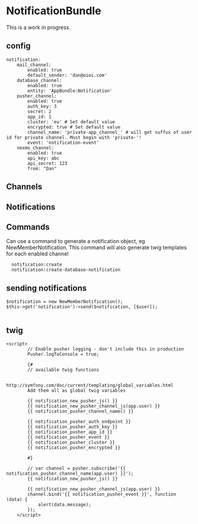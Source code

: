 # NotificationBundle

This is a work in progress. 

## config
```
notification:
    mail_channel:
        enabled: true
        default_sender: 'dan@oioi.com'
    database_channel:
        enabled: true
        entity: 'AppBundle:Notification'
    pusher_channel:
        enabled: true
        auth_key: 3
        secret: 2
        app_id: 1
        cluster: 'eu' # Set default value
        encrypted: true # Set default value
        channel_name: 'private-app_channel_' # will get suffux of user id for private channel. Must begin with 'private-'!
        event: 'notification-event'
    nexmo_channel:
        enabled: true
        api_key: abc
        api_secret: 123
        from: "Dan"
```

## Channels

## Notifications

## Commands

Can use a command to generate a notification object, eg NewMemberNotification. 
This command will also generate twig templates for each enabled channel

```
  notification:create
  notification:create-database-notification  
```



## sending notifications
```
$notification = new NewMemberNotification();
$this->get('notification')->send($notification, [$user]);
        
```

## twig 

```
<script>
        // Enable pusher logging - don't include this in production
        Pusher.logToConsole = true;

        {#
        // available twig functions

        http://symfony.com/doc/current/templating/global_variables.html
        Add them all as global twig variables

        {{ notification_new_pusher_js() }}
        {{ notification_new_pusher_channel_js(app.user) }}
        {{ notification_pusher_channel_name() }}

        {{ notification_pusher_auth_endpoint }}
        {{ notification_pusher_auth_key }}
        {{ notification_pusher_app_id }}
        {{ notification_pusher_event }}
        {{ notification_pusher_cluster }}
        {{ notification_pusher_encrypted }}

        #}
        
        // var channel = pusher.subscribe('{{ notification_pusher_channel_name(app.user) }}');
        {{ notification_new_pusher_js() }}
        
        {{ notification_new_pusher_channel_js(app.user) }}
        channel.bind('{{ notification_pusher_event }}', function (data) {
            alert(data.message);
        });
    </script>
```